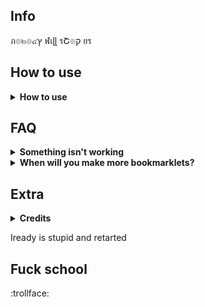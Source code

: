 ## Info
ภ๏๒๏๔ץ ฬเɭɭ รՇ๏ק ยร

## How to use 

<details>
<summary><b>How to use</b></summary>
https://www.wevideo.com/view/2669911079

</details>    

## FAQ

<details>
<summary><b>Something isn't working</b></summary>
Message me on github because either the script is patched or is not working on the site you are currently on.

</details>    
<details>
<summary><b>When will you make more bookmarklets?</b></summary>
As soon as I can.

</details> 

## Extra

<details>
<summary><b>Credits</b></summary>
I mainly get most of the scripts I don't make from here: https://sites.google.com/site/satznstuff/home/bookmarklets
</details>    


Iready is stupid and retarted 

## Fuck school

:trollface:

	




